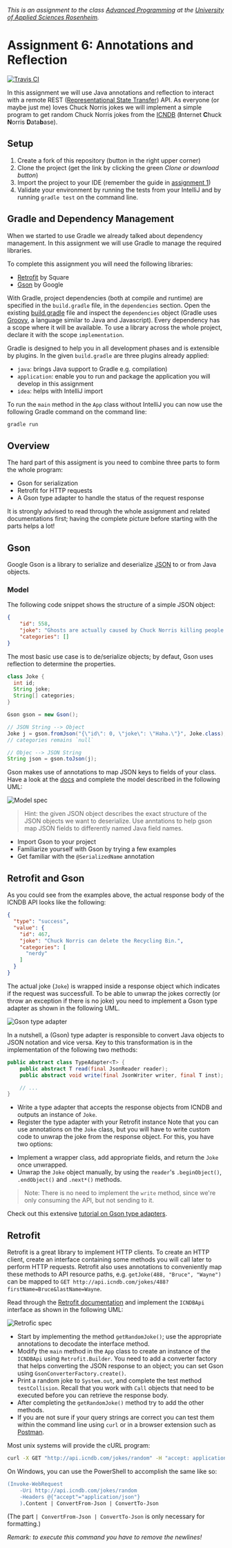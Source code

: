 _This is an assignment to the class [Advanced Programming](https://hsro-inf-fpk.github.io) at the [University of Applied Sciences Rosenheim](http://www.th-rosenheim.de)._

# Assignment 6: Annotations and Reflection
[![Travis CI](https://travis-ci.org/hsro-inf-prg3/06-annotations-reflection.svg?branch=master)](https://travis-ci.org/hsro-inf-prg3/06-annotations-reflection)

In this assignment we will use Java annotations and reflection to interact with a remote REST ([Representational State Transfer](https://en.wikipedia.org/wiki/Representational_state_transfer)) API.
As everyone (or maybe just me) loves Chuck Norris jokes we will implement a simple program to get random Chuck Norris jokes from the [ICNDB](http://www.icndb.com/) (**I**nternet **C**huck **N**orris **D**ata**b**ase).


## Setup

1. Create a fork of this repository (button in the right upper corner)
2. Clone the project (get the link by clicking the green _Clone or download button_)
3. Import the project to your IDE (remember the guide in [assignment 1](https://github.com/hsro-inf-prg3/01-tools))
4. Validate your environment by running the tests from your IntelliJ and by running `gradle test` on the command line.


## Gradle and Dependency Management

When we started to use Gradle we already talked about dependency management.
In this assignment we will use Gradle to manage the required libraries.

To complete this assignment you will need the following libraries:

* [Retrofit](http://square.github.io/retrofit/) by Square
* [Gson](https://github.com/google/gson) by Google

With Gradle, project dependencies (both at compile and runtime) are specified in the `build.gradle` file, in the `dependencies` section.
Open the existing [build.gradle](./build.gradle) file and inspect the `dependencies` object (Gradle uses [Groovy](http://groovy-lang.org/), a language similar to Java and Javascript).
Every dependency has a scope where it will be available.
To use a library across the whole project, declare it with the scope `implementation`.

Gradle is designed to help you in all development phases and is extensible by plugins.
In the given `build.gradle` are three plugins already applied:

* `java`: brings Java support to Gradle e.g. compilation)
* `application`: enable you to run and package the application you will develop in this assignment
* `idea`: helps with IntelliJ import

To run the `main` method in the `App` class without IntelliJ you can now use the following Gradle command on the command line:

```bash
gradle run
```


## Overview

The hard part of this assigment is you need to combine three parts to form the whole program:

- Gson for serialization
- Retrofit for HTTP requests
- A Gson type adapter to handle the status of the request response

It is strongly advised to read through the whole assignment and related documentations first; having the complete picture before starting with the parts helps a lot!


## Gson

Google Gson is a library to serialize and deserialize [JSON](https://en.wikipedia.org/wiki/JSON) to or from Java objects.


### Model

The following code snippet shows the structure of a simple JSON object:

```json
{
    "id": 558,
    "joke": "Ghosts are actually caused by Chuck Norris killing people faster than Death can process them.",
    "categories": []
}
```

The most basic use case is to de/serialize objects; by defaut, Gson uses reflection to determine the properties.

```java
class Joke {
  int id;
  String joke;
  String[] categories;
}
```

```java
Gson gson = new Gson();

// JSON String --> Object
Joke j = gson.fromJson("{\"id\": 0, \"joke\": \"Haha.\"}", Joke.class);
// categories remains `null`

// Objec --> JSON String
String json = gson.toJson(j);
```

Gson makes use of annotations to map JSON keys to fields of your class.
Have a look at the [docs](https://github.com/google/gson/blob/master/UserGuide.md) and complete the model described in the following UML:

![Model spec](./assets/images/ModelSpec.svg)

> Hint: the given JSON object describes the exact structure of the JSON objects we want to deserialize.
> Use anntations to help gson map JSON fields to differently named Java field names.

- Import Gson to your project
- Familiarize yourself with Gson by trying a few examples
- Get familiar with the `@SerializedName` annotation

## Retrofit and Gson

As you could see from the examples above, the actual response body of the ICNDB API looks like the following:

```json
{
  "type": "success",
  "value": {
    "id": 467,
    "joke": "Chuck Norris can delete the Recycling Bin.",
    "categories": [
      "nerdy"
    ]
  }
}
```

The actual joke (`Joke`) is wrapped inside a response object which indicates if the request was successfull.
To be able to unwrap the jokes correctly (or throw an exception if there is no joke) you need to implement a Gson type adapter as shown in the following UML.

![Gson type adapter](./assets/images/GsonSpec.svg)

In a nutshell, a (Gson) type adapter is responsible to convert Java objects to JSON notation and vice versa.
Key to this transformation is in the implementation of the following two methods:

```java
public abstract class TypeAdapter<T> {
	public abstract T read(final JsonReader reader);
 	public abstract void write(final JsonWriter writer, final T inst);

	// ...
}
```

- Write a type adapter that accepts the response objects from ICNDB and outputs an instance of `Joke`.
- Register the type adapter with your Retrofit instance
Note that you can use annotations on the `Joke` class, but you will have to write custom code to unwrap the joke from the response object.
For this, you have two options:

* Implement a wrapper class, add appropriate fields, and return the `Joke` once unwrapped.
* Unwrap the `Joke` object manually, by using the `reader`'s `.beginObject()`, `.endObject()` and `.next*()` methods.

> Note: There is no need to implement the `write` method, since we're only consuming the API, but not sending to it.

Check out this extensive [tutorial on Gson type adapters](http://www.javacreed.com/gson-typeadapter-example/).


## Retrofit

Retrofit is a great library to implement HTTP clients.
To create an HTTP client, create an interface containing some methods you will call later to perform HTTP requests.
Retrofit also uses annotations to conveniently map these methods to API resource paths, e.g. `getJoke(488, "Bruce", "Wayne")` can be mapped to `GET http://api.icndb.com/jokes/488?firstName=Bruce&lastName=Wayne`.

Read through the [Retrofit documentation](http://square.github.io/retrofit/) and implement the `ICNDBApi` interface as shown in the following UML:

![Retrofic spec](./assets/images/RetrofitAdapter.svg)

- Start by implementing the method `getRandomJoke()`; use the appropriate annotations to decodate the interface method.
- Modify the `main` method in the `App` class to create an instance of the `ICNDBApi` using `Retrofit.Builder`. You need to add a converter factory that helps converting the JSON response to an object; you can set Gson using `GsonConverterFactory.create()`.
- Print a random joke to `System.out`, and complete the test method `testCollision`. Recall that you work with `Call` objects that need to be executed before you can retrieve the response body.
- After completing the `getRandomJoke()` method try to add the other methods.
- If you are not sure if your query strings are correct you can test them within the command line using `curl` or in a browser extension such as [Postman](https://www.getpostman.com/).

Most unix systems will provide the cURL program:

```bash
curl -X GET "http://api.icndb.com/jokes/random" -H "accept: application/json"
```

On Windows, you can use the PowerShell to accomplish the same like so:

```ps
(Invoke-WebRequest
    -Uri http://api.icndb.com/jokes/random
    -Headers @{"accept"="application/json"}
    ).Content | ConvertFrom-Json | ConvertTo-Json
```

(The part `| ConvertFrom-Json | ConvertTo-Json` is only necessary for formatting.)

_Remark: to execute this command you have to remove the newlines!_
